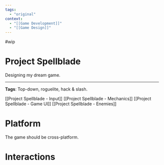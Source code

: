 ```yaml
---
tags:
  - "original"
context:
  - "[[Game Development]]"
  - "[[Game Design]]"
---
```


#wip

# Project Spellblade

Designing my dream game.

---

**Tags**: Top-down, roguelite, hack & slash.

[[Project Spellblade - Input]]
[[Project Spellblade - Mechanics]]
[[Project Spellblade - Game UI]]
[[Project Spellblade - Enemies]]

# Platform

The game should be cross-platform.

# Interactions
